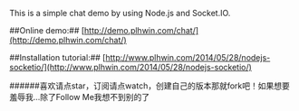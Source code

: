 This is a simple chat demo by using Node.js and Socket.IO.


##Online demo:##
  [http://demo.plhwin.com/chat/](http://demo.plhwin.com/chat/)



##Installation tutorial:##
  [http://www.plhwin.com/2014/05/28/nodejs-socketio/](http://www.plhwin.com/2014/05/28/nodejs-socketio/)

######喜欢请点star，订阅请点watch，创建自己的版本那就fork吧！如果想要羞辱我...除了Follow Me我想不到别的了
